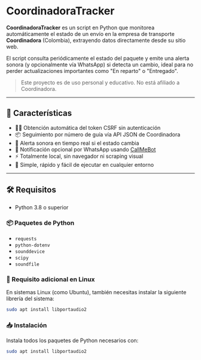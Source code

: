 # CoordinadoraTracker

**CoordinadoraTracker** es un script en Python que monitorea automáticamente el estado de un envío en la empresa de transporte **Coordinadora** (Colombia), extrayendo datos directamente desde su sitio web.

El script consulta periódicamente el estado del paquete y emite una alerta sonora (y opcionalmente vía WhatsApp) si detecta un cambio, ideal para no perder actualizaciones importantes como "En reparto" o "Entregado".

> Este proyecto es de uso personal y educativo. No está afiliado a Coordinadora.

---

## 🚀 Características

- 🕵️‍♂️ Obtención automática del token CSRF sin autenticación
- 📦 Seguimiento por número de guía vía API JSON de Coordinadora
- 🔔 Alerta sonora en tiempo real si el estado cambia
- 📲 Notificación opcional por WhatsApp usando [CallMeBot](https://www.callmebot.com/blog/free-api-whatsapp-messages/)
- ⚡ Totalmente local, sin navegador ni scraping visual
- 🧪 Simple, rápido y fácil de ejecutar en cualquier entorno

---

## 🛠️ Requisitos

- Python 3.8 o superior

### 📦 Paquetes de Python

- `requests`
- `python-dotenv`
- `sounddevice`
- `scipy`
- `soundfile`

### 🐧 Requisito adicional en Linux

En sistemas Linux (como Ubuntu), también necesitas instalar la siguiente librería del sistema:

```bash
sudo apt install libportaudio2
```


### 📥 Instalación

Instala todos los paquetes de Python necesarios con:

```bash
sudo apt install libportaudio2
```

